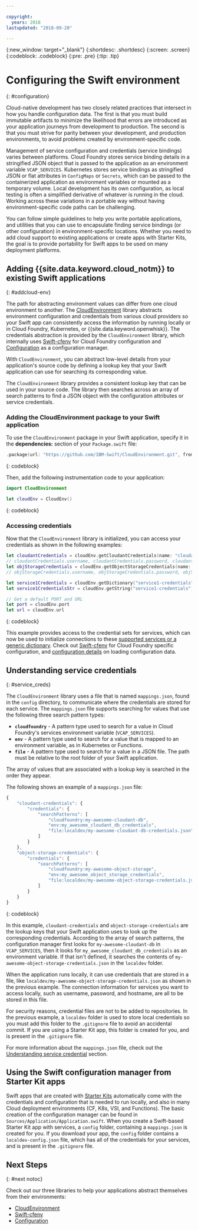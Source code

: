 ```yaml
---

copyright:
  years: 2018
lastupdated: "2018-09-20"

---
```

{:new_window: target="_blank"}
{:shortdesc: .shortdesc}
{:screen: .screen}
{:codeblock: .codeblock}
{:pre: .pre}
{:tip: .tip}

# Configuring the Swift environment
{: #configuration}

Cloud-native development has two closely related practices that intersect in how you handle configuration data. The first is that you must build immutable artifacts to minimize the likelihood that errors are introduced as your application journeys from development to production. The second is that you must strive for parity between your development, and production environments, to avoid problems created by environment-specific code. 

Management of service configuration and credentials (service bindings) varies between platforms. Cloud Foundry stores service binding details in a stringified JSON object that is passed to the application as an environment variable `VCAP_SERVICES`. Kubernetes stores service bindings as stringified JSON or flat attributes in `ConfigMaps` or `Secrets`, which can be passed to the containerized application as environment variables or mounted as a temporary volume. Local development has its own configuration, as local testing is often a simplified derivative of whatever is running in the cloud. Working across these variations in a portable way without having environment-specific code paths can be challenging.

You can follow simple guidelines to help you write portable applications, and utilities that you can use to encapsulate finding service bindings (or other configuration) in environment-specific locations. Whether you need to add cloud support to existing applications or create apps with Starter Kits, the goal is to provide portability for Swift apps to be used on many deployment platforms.

## Adding {{site.data.keyword.cloud_notm}} to existing Swift applications
{: #addcloud-env}

The path for abstracting environment values can differ from one cloud environment to another. The [CloudEnvironment](https://github.com/IBM-Swift/CloudEnvironment.git) library abstracts environment configuration and credentials from various cloud providers so your Swift app can consistently access the information by running locally or in Cloud Foundry, Kubernetes, or {{site.data.keyword.openwhisk}}. The credentials abstraction is provided by the `CloudEnvironment` library, which internally uses [Swift-cfenv](https://github.com/IBM-Swift/Swift-cfenv) for Cloud Foundry configuration and [Configuration](https://github.com/IBM-Swift/Configuration) as a configuration manager.

With `CloudEnvironment`, you can abstract low-level details from your application's source code by defining a lookup key that your Swift application can use for searching its corresponding value.

The `CloudEnvironment` library provides a consistent lookup key that can be used in your source code. The library then searches across an array of search patterns to find a JSON object with the configuration attributes or service credentials. 

### Adding the CloudEnvironment package to your Swift application
To use the `CloudEnvironment` package in your Swift application, specify it in the **dependencies:** section of your `Package.swift` file:
```swift
.package(url: "https://github.com/IBM-Swift/CloudEnvironment.git", from: "8.0.0"),
```
{: codeblock}

Then, add the following instrumentation code to your application:
```swift
import CloudEnvironment

let cloudEnv = CloudEnv()
```
{: codeblock}

### Accessing credentials
Now that the `CloudEnvironment` library is initialized, you can access your credentials as shown in the following examples:
```swift
let cloudantCredentials = cloudEnv.getCloudantCredentials(name: "cloudant-credentials")
// cloudantCredentials.username, cloudantCredentials.password, cloudantCredentials.url, etc.
let objStorageCredentials = cloudEnv.getObjectStorageCredentials(name: "object-storage-credentials")
// objStorageCredentials.username, objStorageCredentials.password, objStorageCredentials.projectID, etc.

let service1Credentials = cloudEnv.getDictionary("service1-credentials")
let service1CredentialsStr = cloudEnv.getString("service1-credentials")

// Get a default PORT and URL
let port = cloudEnv.port
let url = cloudEnv.url
```
{: codeblock}

This example provides access to the credential sets for services, which can now be used to initialize connections to these [supported services or a generic dictionary](https://github.com/IBM-Swift/CloudEnvironment#supported-services). Check out [Swift-cfenv](https://github.com/IBM-Swift/Swift-cfenv#api) for Cloud Foundry specific configuration, and [configuration details](https://github.com/IBM-Swift/Configuration) on loading configuration data.

## Understanding service credentials
{: #service_creds}

The `CloudEnvironment` library uses a file that is named `mappings.json`, found in the `config` directory, to communicate where the credentials are stored for each service. The `mappings.json` file supports searching for values that use the following three search pattern types:
- **`cloudfoundry`** - A pattern type used to search for a value in Cloud Foundry's services environment variable (`VCAP_SERVICES`).
- **`env`** - A pattern type used to search for a value that is mapped to an environment variable, as in Kubernetes or Functions.
- **`file`** - A pattern type used to search for a value in a JSON file. The path must be relative to the root folder of your Swift application.

The array of values that are associated with a lookup key is searched in the order they appear.

The following shows an example of a `mappings.json` file:
```javascript
{
    "cloudant-credentials": {
        "credentials": {
            "searchPatterns": [
                "cloudfoundry:my-awesome-cloudant-db",
                "env:my_awesome_cloudant_db_credentials",
                "file:localdev/my-awesome-cloudant-db-credentials.json"
            ]
        }
    },
    "object-storage-credentials": {
        "credentials": {
            "searchPatterns": [
                "cloudfoundry:my-awesome-object-storage",
                "env:my_awesome_object_storage_credentials",
                "file:localdev/my-awesome-object-storage-credentials.json"
            ]
        }
    }
}
```
{: codeblock}

In this example, `cloudant-credentials` and `object-storage-credentials` are the lookup keys that your Swift application uses to look up the corresponding credentials. According to the array of search patterns, the configuration manager first looks for `my-awesome-cloudant-db` in `VCAP_SERVICES`, then it looks for `my_awesome_cloudant_db_credentials` as an environment variable. If that isn't defined, it searches the contents of `my-awesome-object-storage-credentials.json` in the `localdev` folder. 

When the application runs locally, it can use credentials that are stored in a file, like `localdev/my-awesome-object-storage-credentials.json` as shown in the previous example. The connection information for services you want to access locally, such as username, password, and hostname, are all to be stored in this file. 

For security reasons, credential files are not to be added to repositories. In the previous example, a `localdev` folder is used to store local credentials so you must add this folder to the `.gitignore` file to avoid an accidental commit. If you are using a Starter Kit app, this folder is created for you, and is present in the `.gitignore` file.

For more information about the `mappings.json` file, check out the [Understanding service credential](configuration.html#service_creds) section.

## Using the Swift configuration manager from Starter Kit apps

Swift apps that are created with [Starter Kits](https://console.bluemix.net/developer/appledevelopment/starter-kits/) automatically come with the credentials and configuration that is needed to run locally, and also in many Cloud deployment environments (CF, K8s, VSI, and Functions). The basic creation of the configuration manager can be found in `Sources/Application/Application.swift`. When you create a Swift-based Starter Kit app with services, a `config` folder, containing a `mappings.json` is created for you. If you download your app, the `config` folder contains a `localdev-config.json` file, which has all of the credentials for your services, and is present in the `.gitignore` file.

## Next Steps
{: #next notoc}

Check out our three libraries to help your applications abstract themselves from their environments:

* [CloudEnvironment](https://github.com/ibm-developer/ibm-cloud-env)
* [Swift-cfenv](https://github.com/IBM-Swift/Swift-cfenv)
* [Configuration](https://github.com/IBM-Swift/Configuration)
